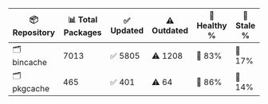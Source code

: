 | 📦 Repository | 📊 Total Packages | ✅ Updated | ⚠️ Outdated | 💚 Healthy % | 🔴 Stale % |
|---------------|-------------------|------------|-------------|-------------|------------|
| 🗂️ bincache | 7013 | ✅ 5805 | ⚠️ 1208 | 💚 83% | 🔴 17% |
| 🗂️ pkgcache | 465 | ✅ 401 | ⚠️ 64 | 💚 86% | 🔴 14% |
